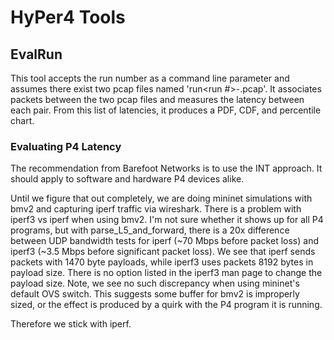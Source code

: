 # HyPer4 Tools

## EvalRun

This tool accepts the run number as a command line parameter and assumes there exist two pcap files named 'run<run #>-<iface>.pcap'.  It associates packets between the two pcap files and measures the latency between each pair.  From this list of latencies, it produces a PDF, CDF, and percentile chart.

### Evaluating P4 Latency

The recommendation from Barefoot Networks is to use the INT approach.  It should apply to software and hardware P4 devices alike.

Until we figure that out completely, we are doing mininet simulations with bmv2 and capturing iperf traffic via wireshark.  There is a problem with iperf3 vs iperf when using bmv2.  I'm not sure whether it shows up for all P4 programs, but with parse\_L5\_and\_forward, there is a 20x difference between UDP bandwidth tests for iperf (~70 Mbps before packet loss) and iperf3 (~3.5 Mbps before significant packet loss).  We see that iperf sends packets with 1470 byte payloads, while iperf3 uses packets 8192 bytes in payload size.  There is no option listed in the iperf3 man page to change the payload size.  Note, we see no such discrepancy when using mininet's default OVS switch.  This suggests some buffer for bmv2 is improperly sized, or the effect is produced by a quirk with the P4 program it is running.

Therefore we stick with iperf.
